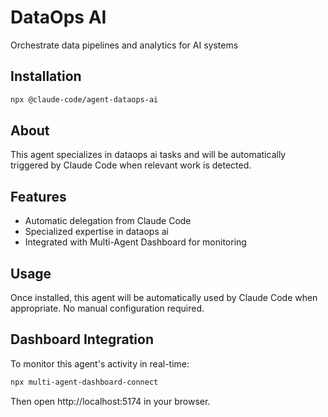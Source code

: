 # DataOps AI

Orchestrate data pipelines and analytics for AI systems

## Installation

```bash
npx @claude-code/agent-dataops-ai
```

## About

This agent specializes in dataops ai tasks and will be automatically triggered by Claude Code when relevant work is detected.

## Features

- Automatic delegation from Claude Code
- Specialized expertise in dataops ai
- Integrated with Multi-Agent Dashboard for monitoring

## Usage

Once installed, this agent will be automatically used by Claude Code when appropriate. No manual configuration required.

## Dashboard Integration

To monitor this agent's activity in real-time:

```bash
npx multi-agent-dashboard-connect
```

Then open http://localhost:5174 in your browser.
